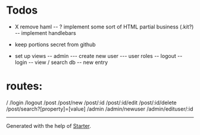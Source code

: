 # Todos

- X remove haml
-- ? implement some sort of HTML partial business (.kit?)
-- implement handlebars
- keep portions secret from github

- set up views
-- admin
--- create new user 
--- user roles
-- logout
-- login
-- view / search db
-- new entry

# routes:
/
/login
/logout
/post
/post/new
/post/:id
/post/:id/edit
/post/:id/delete
/post/search?[property]=[value]
/admin
/admin/newuser
/admin/edituser/:id

***

Generated with the help of [Starter](https://github.com/zachwolf/Starter).